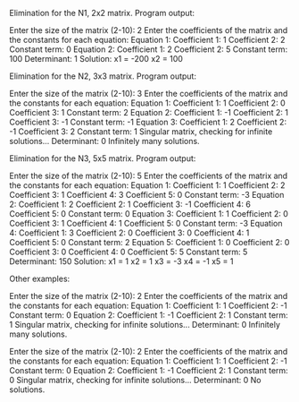 Elimination for the N1, 2x2 matrix.
Program output:

Enter the size of the matrix (2-10): 2
Enter the coefficients of the matrix and the constants for each equation:
Equation 1:
Coefficient 1: 1
Coefficient 2: 2
Constant term: 0
Equation 2:
Coefficient 1: 2
Coefficient 2: 5
Constant term: 100
Determinant: 1
Solution:
 x1 = -200
 x2 = 100
 
Elimination for the N2, 3x3 matrix.
Program output:

Enter the size of the matrix (2-10): 3
Enter the coefficients of the matrix and the constants for each equation:
Equation 1:
Coefficient 1: 1
Coefficient 2: 0
Coefficient 3: 1
Constant term: 2
Equation 2:
Coefficient 1: -1
Coefficient 2: 1
Coefficient 3: -1
Constant term: -1
Equation 3:
Coefficient 1: 2
Coefficient 2: -1
Coefficient 3: 2
Constant term: 1
Singular matrix, checking for infinite solutions...
Determinant: 0
Infinitely many solutions.

Elimination for the N3, 5x5 matrix.
Program output:

Enter the size of the matrix (2-10): 5
Enter the coefficients of the matrix and the constants for each equation:
Equation 1:
Coefficient 1: 1
Coefficient 2: 2
Coefficient 3: 1
Coefficient 4: 3
Coefficient 5: 0
Constant term: -3
Equation 2:
Coefficient 1: 2
Coefficient 2: 1
Coefficient 3: -1
Coefficient 4: 6
Coefficient 5: 0
Constant term: 0
Equation 3:
Coefficient 1: 1
Coefficient 2: 0
Coefficient 3: 1
Coefficient 4: 1
Coefficient 5: 0
Constant term: -3
Equation 4:
Coefficient 1: 3
Coefficient 2: 0
Coefficient 3: 0
Coefficient 4: 1
Coefficient 5: 0
Constant term: 2
Equation 5:
Coefficient 1: 0
Coefficient 2: 0
Coefficient 3: 0
Coefficient 4: 0
Coefficient 5: 5
Constant term: 5
Determinant: 150
Solution:
 x1 = 1
 x2 = 1
 x3 = -3
 x4 = -1
 x5 = 1

Other examples:

Enter the size of the matrix (2-10): 2
Enter the coefficients of the matrix and the constants for each equation:
Equation 1:
Coefficient 1: 1
Coefficient 2: -1
Constant term: 0
Equation 2:
Coefficient 1: -1
Coefficient 2: 1
Constant term: 1
Singular matrix, checking for infinite solutions...
Determinant: 0
Infinitely many solutions.

Enter the size of the matrix (2-10): 2
Enter the coefficients of the matrix and the constants for each equation:
Equation 1:
Coefficient 1: 1
Coefficient 2: -1
Constant term: 0
Equation 2:
Coefficient 1: -1
Coefficient 2: 1
Constant term: 0
Singular matrix, checking for infinite solutions...
Determinant: 0
No solutions.
